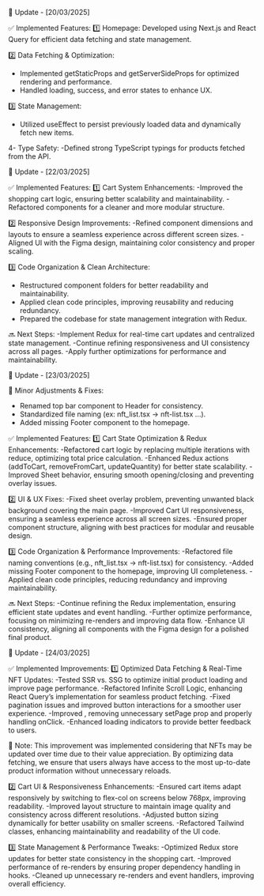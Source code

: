 🚀 Update - [20/03/2025]

✅ Implemented Features:
1️⃣ Homepage: Developed using Next.js and React Query for efficient data fetching and state management.

2️⃣ Data Fetching & Optimization:
- Implemented getStaticProps and getServerSideProps for optimized rendering and performance.
- Handled loading, success, and error states to enhance UX.

3️⃣ State Management:
- Utilized useEffect to persist previously loaded data and dynamically fetch new items.

4- Type Safety:
-Defined strong TypeScript typings for products fetched from the API.

🚀 Update - [22/03/2025]

✅ Implemented Features: 
1️⃣ Cart System Enhancements:
-Improved the shopping cart logic, ensuring better scalability and maintainability.
-Refactored components for a cleaner and more modular structure.

2️⃣ Responsive Design Improvements:
-Refined component dimensions and layouts to ensure a seamless experience across different screen sizes.
-Aligned UI with the Figma design, maintaining color consistency and proper scaling.

3️⃣ Code Organization & Clean Architecture:
- Restructured component folders for better readability and maintainability.
- Applied clean code principles, improving reusability and reducing redundancy.
- Prepared the codebase for state management integration with Redux.

🔜 Next Steps:
-Implement Redux for real-time cart updates and centralized state management.
-Continue refining responsiveness and UI consistency across all pages.
-Apply further optimizations for performance and maintainability.

🚀 Update - [23/03/2025]

🔹 Minor Adjustments & Fixes:
- Renamed top bar component to Header for consistency.
- Standardized file naming (ex: nft_list.tsx → nft-list.tsx ...).
- Added missing Footer component to the homepage. 

✅ Implemented Features:
1️⃣ Cart State Optimization & Redux Enhancements:
-Refactored cart logic by replacing multiple iterations with reduce, optimizing total price calculation.
-Enhanced Redux actions (addToCart, removeFromCart, updateQuantity) for better state scalability.
-Improved Sheet behavior, ensuring smooth opening/closing and preventing overlay issues.

2️⃣ UI & UX Fixes:
-Fixed sheet overlay problem, preventing unwanted black background covering the main page.
-Improved Cart UI responsiveness, ensuring a seamless experience across all screen sizes.
-Ensured proper component structure, aligning with best practices for modular and reusable design.

3️⃣ Code Organization & Performance Improvements:
-Refactored file naming conventions (e.g., nft_list.tsx → nft-list.tsx) for consistency.
-Added missing Footer component to the homepage, improving UI completeness.
-Applied clean code principles, reducing redundancy and improving maintainability.

🔜 Next Steps:
-Continue refining the Redux implementation, ensuring efficient state updates and event handling.
-Further optimize performance, focusing on minimizing re-renders and improving data flow.
-Enhance UI consistency, aligning all components with the Figma design for a polished final product.

🚀 Update - [24/03/2025]

✅ Implemented Improvements:
1️⃣ Optimized Data Fetching & Real-Time NFT Updates:
-Tested SSR vs. SSG to optimize initial product loading and improve page performance.
-Refactored Infinite Scroll Logic, enhancing React Query’s implementation for seamless product fetching.
-Fixed pagination issues and improved button interactions for a smoother user experience.
-Improved <LoadMoreButton />, removing unnecessary setPage prop and properly handling onClick.
-Enhanced loading indicators to provide better feedback to users.

📌 Note: This improvement was implemented considering that NFTs may be updated over time due to their value appreciation. By optimizing data fetching, we ensure that users always have access to the most up-to-date product information without unnecessary reloads.

2️⃣ Cart UI & Responsiveness Enhancements:
-Ensured cart items adapt responsively by switching to flex-col on screens below 768px, improving readability.
-Improved layout structure to maintain image quality and consistency across different resolutions.
-Adjusted button sizing dynamically for better usability on smaller screens.
-Refactored Tailwind classes, enhancing maintainability and readability of the UI code.

3️⃣ State Management & Performance Tweaks:
-Optimized Redux store updates for better state consistency in the shopping cart.
-Improved performance of re-renders by ensuring proper dependency handling in hooks.
-Cleaned up unnecessary re-renders and event handlers, improving overall efficiency.
